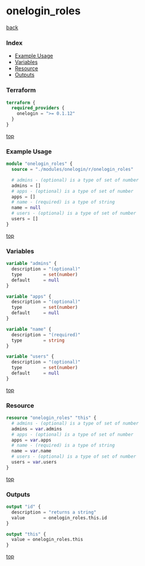 # onelogin_roles

[back](../onelogin.md)

### Index

- [Example Usage](#example-usage)
- [Variables](#variables)
- [Resource](#resource)
- [Outputs](#outputs)

### Terraform

```terraform
terraform {
  required_providers {
    onelogin = ">= 0.1.12"
  }
}
```

[top](#index)

### Example Usage

```terraform
module "onelogin_roles" {
  source = "./modules/onelogin/r/onelogin_roles"

  # admins - (optional) is a type of set of number
  admins = []
  # apps - (optional) is a type of set of number
  apps = []
  # name - (required) is a type of string
  name = null
  # users - (optional) is a type of set of number
  users = []
}
```

[top](#index)

### Variables

```terraform
variable "admins" {
  description = "(optional)"
  type        = set(number)
  default     = null
}

variable "apps" {
  description = "(optional)"
  type        = set(number)
  default     = null
}

variable "name" {
  description = "(required)"
  type        = string
}

variable "users" {
  description = "(optional)"
  type        = set(number)
  default     = null
}
```

[top](#index)

### Resource

```terraform
resource "onelogin_roles" "this" {
  # admins - (optional) is a type of set of number
  admins = var.admins
  # apps - (optional) is a type of set of number
  apps = var.apps
  # name - (required) is a type of string
  name = var.name
  # users - (optional) is a type of set of number
  users = var.users
}
```

[top](#index)

### Outputs

```terraform
output "id" {
  description = "returns a string"
  value       = onelogin_roles.this.id
}

output "this" {
  value = onelogin_roles.this
}
```

[top](#index)